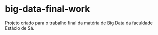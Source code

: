 # big-data-final-work
Projeto criado para o trabalho final da matéria de Big Data da faculdade Estácio de Sá.
